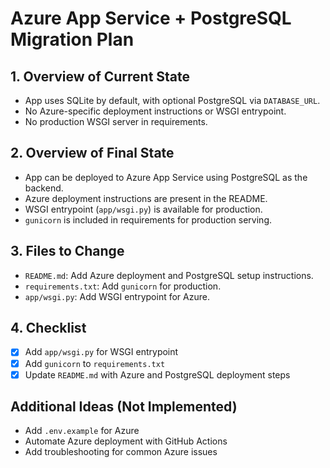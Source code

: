 # Azure App Service + PostgreSQL Migration Plan

## 1. Overview of Current State
- App uses SQLite by default, with optional PostgreSQL via `DATABASE_URL`.
- No Azure-specific deployment instructions or WSGI entrypoint.
- No production WSGI server in requirements.

## 2. Overview of Final State
- App can be deployed to Azure App Service using PostgreSQL as the backend.
- Azure deployment instructions are present in the README.
- WSGI entrypoint (`app/wsgi.py`) is available for production.
- `gunicorn` is included in requirements for production serving.

## 3. Files to Change
- `README.md`: Add Azure deployment and PostgreSQL setup instructions.
- `requirements.txt`: Add `gunicorn` for production.
- `app/wsgi.py`: Add WSGI entrypoint for Azure.

## 4. Checklist
- [x] Add `app/wsgi.py` for WSGI entrypoint
- [x] Add `gunicorn` to `requirements.txt`
- [x] Update `README.md` with Azure and PostgreSQL deployment steps

## Additional Ideas (Not Implemented)
- Add `.env.example` for Azure
- Automate Azure deployment with GitHub Actions
- Add troubleshooting for common Azure issues 